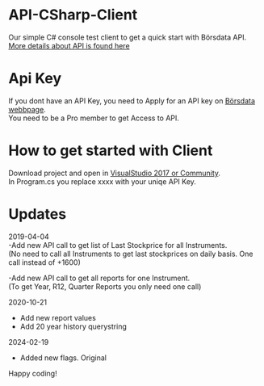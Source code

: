 # API-CSharp-Client
Our simple C# console test client to get a quick start with Börsdata API.  
[More details about API is found here](https://github.com/Borsdata-Sweden/API)  

# Api Key
If you dont have an API Key, you need to Apply for an API key on [Börsdata webbpage](https://borsdata.se/).  
You need to be a Pro member to get Access to API.

# How to get started with Client
Download project and open in [VisualStudio 2017 or Community](https://visualstudio.microsoft.com/downloads/#DownloadFamilies_2).    
In Program.cs you replace xxxx with your uniqe API Key.



# Updates
2019-04-04  
-Add new API call to get list of Last Stockprice for all Instruments.  
(No need to call all Instruments to get last stockprices on daily basis. One call instead of +1600)
  
-Add new API call to get all reports for one Instrument.  
(To get Year, R12, Quarter Reports you only need one call)

2020-10-21 
- Add new report values
- Add 20 year history querystring

2024-02-19 
- Added new flags. Original

Happy coding!  




